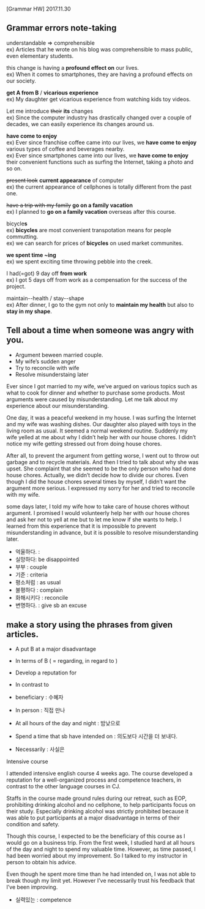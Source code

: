 [Grammar HW] 2017.11.30

## Grammar errors note-taking

understandable => comprehensible  
ex) Articles that he wrote on his blog was comprehensible to mass public, even elementary students.

this change is having a **profound effect on** our lives.  
ex) When it comes to smartphones, they are having a profound effects on our society.

**get A from B** / **vicarious experience**  
ex) My daughter get vicarious experience from watching kids toy videos.

Let me introduce ~~their~~ **its** changes  
ex) Since the computer industry has drastically changed over a couple of decades, we can easily experience its changes around us.

**have come to enjoy**  
ex) Ever since franchise coffee came into our lives, we **have come to enjoy** various types of coffee and beverages nearby.  
ex) Ever since smartphones came into our lives, we **have come to enjoy** their convenient functions such as surfing the Internet, taking a photo and so on.  

~~present look~~ **current appearance** of computer  
ex) the current appearance of cellphones is totally different from the past one.

~~have a trip with my family~~ **go on a family vacation**  
ex) I planned to **go on a family vacation** overseas after this course.

bicycle**s**  
ex) **bicycles** are most convenient transpotation means for people commutting.  
ex) we can search for prices of **bicycles** on used market communites.

**we spent time ~ing**  
ex) we spent exciting time throwing pebble into the creek.

I had(=got) 9 day off **from work**   
ex) I got 5 days off from work as a compensation for the success of the project.

maintain--health / stay--shape  
ex) After dinner, I go to the gym not only to **maintain my health** but also to **stay in my shape**.


## Tell about a time when someone was angry with you. 

- Argument beween married couple.
- My wife’s sudden anger
- Try to reconcile with wife
- Resolve misunderstaing later

Ever since I got married to my wife, we’ve argued on various topics such as what to cook for dinner and whether to purchase some products. Most arguments were caused by misunderstanding. Let me talk about my experience  about our misunderstanding.

One day, it was a peaceful weekend in my house. I was surfing the Internet and my wife was washing dishes. Our daughter also played with toys in the living room as usual. It seemed a normal weekend routine. Suddenly my wife yelled at me about why I didn’t help her with our house chores. I didn’t notice my wife getting stressed out from doing house chores. 

After all, to prevent the argument from getting worse, I went out to throw out  garbage and to recycle materials. And then I tried to talk about why she was upset. She complaint that she seemed to be the only person who had done house chores. Actually, we didn’t decide how to divide our chores. Even though I did the house chores several times by myself, I didn’t want the argument more serious. I expressed my sorry for her and tried to reconcile with my wife. 

some days later, I told my wife how to take care of house chores without argument. I promised I would volunteerly help her with our house chores and ask her not to yell at me but to let me know if she wants to help. I learned from this experience that it is impossible to prevent misunderstanding in advance, but it is possible to resolve misunderstanding later.


- 억울하다. : 
- 실망하다: be disappointed
- 부부 : couple
- 기준 : criteria
- 평소처럼 : as usual
- 불평하다 : complain
- 화해시키다 : reconcile
- 변명하다. : give sb an excuse

## make a story using the phrases from given articles.

- A put B at a major disadvantage 
- In terms of B ( = regarding, in regard to )
- Develop a reputation for
- In contrast to

- beneficiary : 수혜자
- In person : 직접 만나
- At all hours of the day and night : 밤낮으로
- Spend a time that sb have intended on : 의도보다 시간을 더 보내다.
- Necessarily : 사실은

Intensive course

I attended intensive english course 4 weeks ago. The course developed a reputation for a well-organized process and competence teachers, in contrast to the other language courses in CJ. 

Staffs in the course made ground rules during our retreat, such as EOP,  prohibiting drinking alcohol and no cellphone, to help participants focus on their study. Especially drinking alcohol was strictly prohibited because it was able to put participants at a major disadvantage in terms of their condition and  safety.

Though this course, I expected to be the beneficiary of this course as I would go on a business trip. From the first week, I studied hard at all hours of the day and night to spend my valuable time.  However, as time passed, I had been worried about my improvement. So I talked to my instructor in person to obtain his advice. 

Even though he spent more time than he had intended on, I was not able to break though my limit yet. However I’ve necessarily trust his feedback that I’ve been improving.


- 실력있는 : competence 
